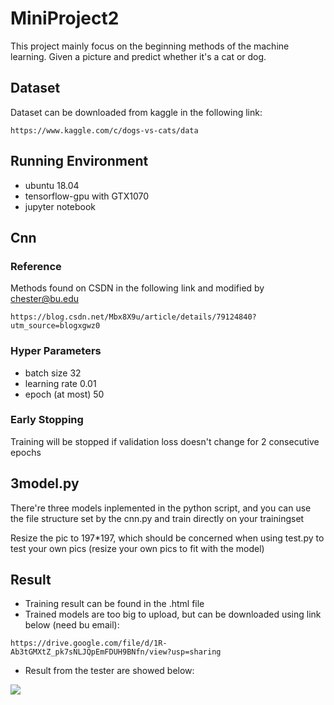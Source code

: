 # MiniProject2
This project mainly focus on the beginning methods of the machine learning. Given a picture and predict whether it's a cat or dog.
## Dataset
Dataset can be downloaded from kaggle in the following link:
```
https://www.kaggle.com/c/dogs-vs-cats/data
```
## Running Environment
- ubuntu 18.04
- tensorflow-gpu with GTX1070
- jupyter notebook

## Cnn
### Reference
Methods found on CSDN in the following link and modified by chester@bu.edu
```
https://blog.csdn.net/Mbx8X9u/article/details/79124840?utm_source=blogxgwz0
```
### Hyper Parameters
- batch size 32
- learning rate 0.01
- epoch (at most) 50

### Early Stopping
Training will be stopped if validation loss doesn't change for 2 consecutive epochs 



## 3model.py
There're three models inplemented in the python script, and you can use the file structure set by the cnn.py and train directly on your trainingset

Resize the pic to 197*197, which should be concerned when using test.py to test your own pics (resize your own pics to fit with the model)
## Result
* Training result can be found in the .html file 
* Trained models are too big to upload, but can be downloaded using link below (need bu email):

```
https://drive.google.com/file/d/1R-Ab3tGMXtZ_pk7sNLJQpEmFDUH9BNfn/view?usp=sharing
```

* Result from the tester are showed below:
<img src="https://github.com/Wwwzff/MiniProject2/blob/master/results/test_result.png" />
